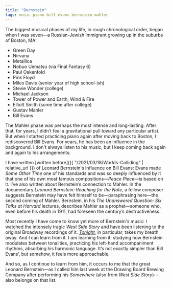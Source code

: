 ```yaml
---
title: "Bernstein"
tags: music piano bill-evans bernstein mahler
---
```


The biggest musical phases of my life, in rough chronological order, began when I was seven—a Russian-Jewish immigrant growing up in the suburbs of Boston, MA:

- Green Day
- Nirvana
- Metallica
- Nobuo Uematsu (via Final Fantasy 6)
- Paul Oakenfold
- Pink Floyd
- Miles Davis (senior year of high school-ish)
- Stevie Wonder (college)
- Michael Jackson
- Tower of Power and Earth, Wind & Fire
- Elliott Smith (some time after college)
- Gustav Mahler
- Bill Evans

The Mahler phase was perhaps the most intense and long-lasting. After that, for years, I didn’t feel a gravitational pull toward any particular artist. But when I started practicing piano again after moving back to Boston, I rediscovered Bill Evans. For years, he has been an influence in the background. I don't always listen to his music, but I keep coming back again and again to his arrangements.

I have written [written before]({{ "/2021/03/18/Worlds-Colliding" | relative_url }}) of Leonard Bernstein's influence on Bill Evans: Evans made _Some Other Time_ one of his standards and was so deeply influenced by it that one of his own most famous compositions—_Peace Piece_—is based on it. I’ve also written about Bernstein’s connection to Mahler. In the documentary _Leonard Bernstein: Reaching for the Note_, a fellow composer suggests Bernstein may have felt himself to be—paraphrasing here—the second coming of Mahler. Bernstein, in his _The Unanswered Question: Six Talks at Harvard_ lectures, describes Mahler as a prophet—someone who, even before his death in 1911, had foreseen the century’s destructiveness.

Most recently I have come to know yet more of Bernstein's music: I watched the intensely tragic _West Side Story_ and have been listening to the original Broadway recordings of it. [_Tonight_](https://www.youtube.com/watch?v=p8My-HMJWeo), in particular, takes my breath away. And I can learn from it. I _am_ learning from it: studying how Bernstein modulates between tonalities, practicing his left-hand accompaniment rhythms, absorbing his harmonic language. It’s not exactly simpler than Bill Evans’, but somehow, it feels more approachable.

And so, as I continue to learn from him, it occurs to me that the great Leonard Bernstein—as I called him last week at the Drawing Board Brewing Company after performing his _Somewhere_ (also from _West Side Story_)—also belongs on that list.
